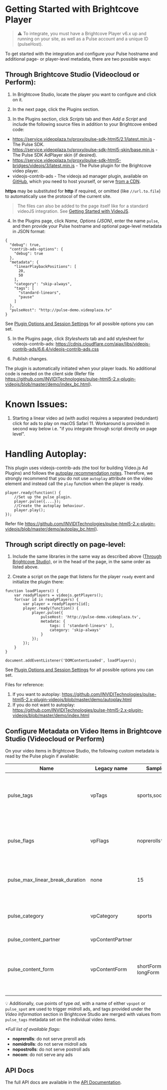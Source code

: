 # Getting Started with Brightcove Player

>:warning: To integrate, you must have a Brightcove Player v6.x up and running on your site, as well as a Pulse account and a unique ID (pulseHost).

To get started with the integration and configure your Pulse hostname and additional page- or player-level metadata, there are two possible ways:

## <a name="bc-studio"></a>Through Brightcove Studio (Videocloud or Perform):

1. In Brightcove Studio, locate the player you want to configure and click on it.

2. In the next page, click the Plugins section.

3. In the Plugins section, click _Scripts_ tab and then _Add a Script_ and include the following source files in addition to your Brightcove embed code:
  - https://service.videoplaza.tv/proxy/pulse-sdk-html5/2.1/latest.min.js - The Pulse SDK.
  - https://service.videoplaza.tv/proxy/pulse-sdk-html5-skin/base.min.js - The Pulse SDK AdPlayer skin (if desired).
  - https://service.videoplaza.tv/proxy/pulse-sdk-html5-bridges/videojs/3/latest.min.js - The Pulse plugin for the Brightcove video player.
  - videojs-contrib-ads - The videojs ad manager plugin, available on [GitHub](https://github.com/videojs/videojs-contrib-ads), which you need to host yourself, or serve [from a CDN](https://cdnjs.com/libraries/videojs-contrib-ads).

  **https** may be substituted for **http** if required, or omitted (like `//url.to.file`) to automatically use the protocol of the current site.

  > The files can also be added to the page itself like for a standard videoJS integration. See [Getting Started with VideoJS](videojs-getting-started.md).

4. In the Plugins page, click _Name, Options (JSON)_, enter the name `pulse`, and then provide your Pulse hostname and optional page-level metadata in JSON format:
  ```
  {
    "debug": true,
    "contrib-ads-options": {
      "debug": true
    },
    "metadata": {
      "linearPlaybackPositions": [
        20,
        50
      ],
      "category": "skip-always",
      "tags": [
        "standard-linears",
        "pause"
      ]
    },
    "pulseHost": "http://pulse-demo.videoplaza.tv"
  }
  ```
  See [Plugin Options and Session Settings](options-settings.md) for all possible options you can set.

5. In the Plugins page, click _Stylesheets_ tab and add stylesheet for videojs-contrib-ads:
    https://cdnjs.cloudflare.com/ajax/libs/videojs-contrib-ads/6.6.4/videojs-contrib-ads.css

6. Publish changes.

The plugin is automatically initiated when your player loads. No additional code is needed on the client side (Refer file https://github.com/INVIDITechnologies/pulse-html5-2.x-plugin-videojs/blob/master/demo/index_bc.html).

# Known Issues:
1. Starting a linear video ad (with audio) requires a separated (redundant) click for ads to play on macOS Safari 11. Workaround is provided in second way below i.e. "if you integrate through script directly on page level".

# Handling Autoplay:
This plugin uses videojs-contrib-ads (the tool for building Video.js Ad Plugins) and follows the [autoplay recommendation notes](https://github.com/videojs/videojs-contrib-ads/blob/master/docs/integrator/autoplay.md). Therefore, we strongly recommend that you do not use `autoplay` attribute on the video element and instead call the `play` function when the player is ready.
```
player.ready(function() {
	//Set up the pulse plugin.
	player.pulse({....});
	//Create the autoplay behaviour.
	player.play();
});
```
Refer file https://github.com/INVIDITechnologies/pulse-html5-2.x-plugin-videojs/blob/master/demo/autoplay_bc.html).

## Through script directly on page-level:

1. Include the same libraries in the same way as described above ([Through Brightcove Studio](#bc-studio)), or in the head of the page, in the same order as listed above.

2. Create a script on the page that listens for the player `ready` event and initialize the plugin there:
  ```
  function loadPlayers() {
      var readyPlayers = videojs.getPlayers();
      for(var id in readyPlayers) {
          var player = readyPlayers[id];
          player.ready(function() {
              player.pulse({
                  pulseHost: 'http://pulse-demo.videoplaza.tv',
                  metadata: {
                      tags: [ 'standard-linears' ],
                      category: 'skip-always'
                  }
              });
          });
      }
  }

  document.addEventListener('DOMContentLoaded', loadPlayers);
  ```
  See [Plugin Options and Session Settings](options-settings.md) for all possible options you can set.

  Files for reference:
  1. If you want to autoplay: https://github.com/INVIDITechnologies/pulse-html5-2.x-plugin-videojs/blob/master/demo/autoplay.html
  2. If you do not want to autoplay: https://github.com/INVIDITechnologies/pulse-html5-2.x-plugin-videojs/blob/master/demo/index.html

## Configure Metadata on Video Items in Brightcove Studio (Videocloud or Perform)

On your video items in Brightcove Studio, the following custom metadata is read by the Pulse plugin if available:

| Name        | Legacy name   | Sample input                      | Description                       |
|------------ |-------------  |---------------------------------- |---------------------------------- |
| pulse_tags    | vpTags        | sports,soccer,europe              | Matched against tag targeting rules set up in Pulse; comma separated.   |
| pulse_flags | vpFlags       | noprerolls*                     | Prevents certain ad types from being served; comma separated.|
| pulse_max_linear_break_duration | none        | 15                  | Maximum linear ad break duration in seconds.|
| pulse_category| vpCategory    | sports                          | Selects alternate ad insertion policies configured in Pulse.  |
| pulse_content_partner| vpContentPartner|                          |                                   |
| pulse_content_form| vpContentForm | shortForm _or_ longForm               | Selects ad insertion policies configured in Pulse for short/long form content.  |

:bulb: Additionally, cue points of type _ad_, with a name of either `vpspot` or `pulse_spot` are used to trigger midroll ads, and tags provided under the _Video Information_ section in Brightcove Studio are merged with values from `pulse_tags` metadata set on the individual video items.

_*Full list of available flags:_
- **noprerolls**: do not serve preroll ads
- **nomidrolls**: do not serve midroll ads
- **nopostrolls**: do not serve postroll ads
- **nocom**: do not serve any ads


## API Docs
The full API docs are available in the [API Documentation](videojs-pulse.md).
